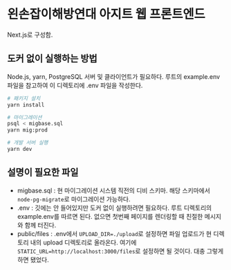 # 왼손잡이해방연대 아지트 웹 프론트엔드

Next.js로 구성함.

## 도커 없이 실행하는 방법

Node.js, yarn, PostgreSQL 서버 및 클라이언트가 필요하다. 루트의 example.env 파일을 참고하여 이 디렉토리에 .env 파일을 작성한다.

```sh
# 패키지 설치
yarn install

# 마이그레이션
psql < migbase.sql
yarn mig:prod

# 개발 서버 실행
yarn dev
```

## 설명이 필요한 파일

- migbase.sql : 현 마이그레이션 시스템 직전의 디비 스키마. 해당 스키마에서 `node-pg-migrate`로 마이그레이션 가능하다.
- .env : 깃에는 안 들어있지만 도커 없이 실행하려면 필요하다. 루트 디렉토리의 example.env를 따르면 된다. 없으면 첫번째 페이지를 렌더링할 때 친절한 메시지와 함께 터진다.
- public/files : .env에서 `UPLOAD_DIR=./upload`로 설정하면 파일 업로드가 현 디렉토리 내의 upload 디렉토리로 올라온다. 여기에 `STATIC_URL=http://localhost:3000/files`로 설정하면 될 것이다. 대충 그렇게 하면 됐었다.
